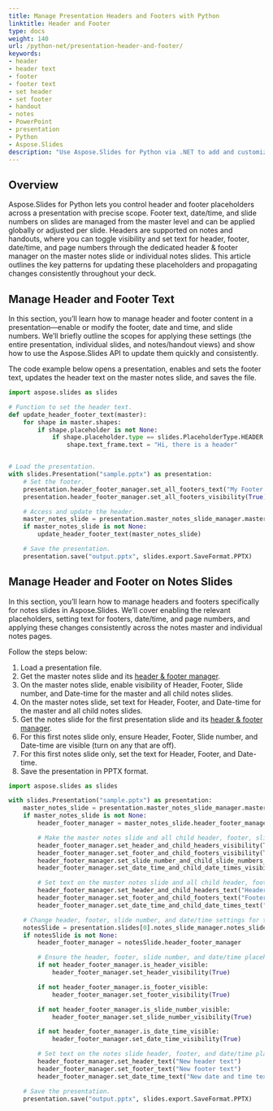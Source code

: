```yaml
---
title: Manage Presentation Headers and Footers with Python
linktitle: Header and Footer
type: docs
weight: 140
url: /python-net/presentation-header-and-footer/
keywords:
- header
- header text
- footer
- footer text
- set header
- set footer
- handout
- notes
- PowerPoint
- presentation
- Python
- Aspose.Slides
description: "Use Aspose.Slides for Python via .NET to add and customize headers and footers in PowerPoint and OpenDocument presentations for a professional look."
---
```


## **Overview**

Aspose.Slides for Python lets you control header and footer placeholders across a presentation with precise scope. Footer text, date/time, and slide numbers on slides are managed from the master level and can be applied globally or adjusted per slide. Headers are supported on notes and handouts, where you can toggle visibility and set text for header, footer, date/time, and page numbers through the dedicated header & footer manager on the master notes slide or individual notes slides. This article outlines the key patterns for updating these placeholders and propagating changes consistently throughout your deck.

## **Manage Header and Footer Text**

In this section, you’ll learn how to manage header and footer content in a presentation—enable or modify the footer, date and time, and slide numbers. We’ll briefly outline the scopes for applying these settings (the entire presentation, individual slides, and notes/handout views) and show how to use the Aspose.Slides API to update them quickly and consistently.

The code example below opens a presentation, enables and sets the footer text, updates the header text on the master notes slide, and saves the file.

```py
import aspose.slides as slides

# Function to set the header text.
def update_header_footer_text(master):
    for shape in master.shapes:
        if shape.placeholder is not None:
            if shape.placeholder.type == slides.PlaceholderType.HEADER:
                shape.text_frame.text = "Hi, there is a header"


# Load the presentation.
with slides.Presentation("sample.pptx") as presentation:
    # Set the footer.
    presentation.header_footer_manager.set_all_footers_text("My Footer text")
    presentation.header_footer_manager.set_all_footers_visibility(True)

    # Access and update the header.
    master_notes_slide = presentation.master_notes_slide_manager.master_notes_slide
    if master_notes_slide is not None:
        update_header_footer_text(master_notes_slide)

    # Save the presentation.
    presentation.save("output.pptx", slides.export.SaveFormat.PPTX)
```

## **Manage Header and Footer on Notes Slides**

In this section, you’ll learn how to manage headers and footers specifically for notes slides in Aspose.Slides. We’ll cover enabling the relevant placeholders, setting text for footers, date/time, and page numbers, and applying these changes consistently across the notes master and individual notes pages.

Follow the steps below:

1. Load a presentation file.
1. Get the master notes slide and its [header & footer manager](https://reference.aspose.com/slides/python-net/aspose.slides/masternotesslideheaderfootermanager/).
1. On the master notes slide, enable visibility of Header, Footer, Slide number, and Date-time for the master and all child notes slides.
1. On the master notes slide, set text for Header, Footer, and Date-time for the master and all child notes slides.
1. Get the notes slide for the first presentation slide and its [header & footer manager](https://reference.aspose.com/slides/python-net/aspose.slides/notesslideheaderfootermanager/).
1. For this first notes slide only, ensure Header, Footer, Slide number, and Date-time are visible (turn on any that are off).
1. For this first notes slide only, set the text for Header, Footer, and Date-time.
1. Save the presentation in PPTX format.

```py
import aspose.slides as slides

with slides.Presentation("sample.pptx") as presentation:
    master_notes_slide = presentation.master_notes_slide_manager.master_notes_slide
    if master_notes_slide is not None:
        header_footer_manager = master_notes_slide.header_footer_manager

        # Make the master notes slide and all child header, footer, slide number, and date/time placeholders visible.
        header_footer_manager.set_header_and_child_headers_visibility(True)
        header_footer_manager.set_footer_and_child_footers_visibility(True)
        header_footer_manager.set_slide_number_and_child_slide_numbers_visibility(True)
        header_footer_manager.set_date_time_and_child_date_times_visibility(True)

        # Set text on the master notes slide and all child header, footer, and date/time placeholders.
        header_footer_manager.set_header_and_child_headers_text("Header text")
        header_footer_manager.set_footer_and_child_footers_text("Footer text")
        header_footer_manager.set_date_time_and_child_date_times_text("Date and time text")

    # Change header, footer, slide number, and date/time settings for the first notes slide only.
    notesSlide = presentation.slides[0].notes_slide_manager.notes_slide
    if notesSlide is not None:
        header_footer_manager = notesSlide.header_footer_manager

        # Ensure the header, footer, slide number, and date/time placeholders are visible.
        if not header_footer_manager.is_header_visible:
            header_footer_manager.set_header_visibility(True)

        if not header_footer_manager.is_footer_visible:
            header_footer_manager.set_footer_visibility(True)

        if not header_footer_manager.is_slide_number_visible:
            header_footer_manager.set_slide_number_visibility(True)

        if not header_footer_manager.is_date_time_visible:
            header_footer_manager.set_date_time_visibility(True)

        # Set text on the notes slide header, footer, and date/time placeholders.
        header_footer_manager.set_header_text("New header text")
        header_footer_manager.set_footer_text("New footer text")
        header_footer_manager.set_date_time_text("New date and time text")

    # Save the presentation.
    presentation.save("output.pptx", slides.export.SaveFormat.PPTX)
```

